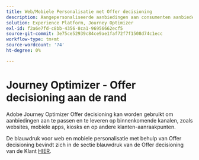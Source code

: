 ```yaml
---
title: Web/Mobiele Personalisatie met Offer decisioning
description: Aangepersonaliseerde aanbiedingen aan consumenten aanbieden op verschillende kanalen, waaronder kiosken en door agenten begeleide ervaringen.
solution: Experience Platform, Journey Optimizer
exl-id: f2a6e7fd-c8bb-4356-8ca1-96956662ecf5
source-git-commit: 3e75ce52939c84ce9ae1faf72f7f1508d74c1ecc
workflow-type: tm+mt
source-wordcount: '74'
ht-degree: 0%

---
```


# Journey Optimizer - Offer decisioning aan de rand

Adobe Journey Optimizer Offer decisioning kan worden gebruikt om aanbiedingen aan te passen en te leveren op binnenkomende kanalen, zoals websites, mobiele apps, kiosks en op andere klanten-aanraakpunten.

De blauwdruk voor web en mobiele personalisatie met behulp van Offer decisioning bevindt zich in de sectie blauwdruk van de Offer decisioning van de Klant [HIER](../customer-journeys/offer_decisioning/offers-edge.md).
